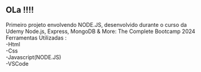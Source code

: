 ## OLa !!!!
Primeiro projeto envolvendo NODE.JS, desenvolvido durante o curso da Udemy Node.js, Express, MongoDB & More: The Complete Bootcamp 2024<br>
Ferramentas Utilizadas :<br> -Html <br> -Css<br> -Javascript(NODE.JS) <br> -VSCode
